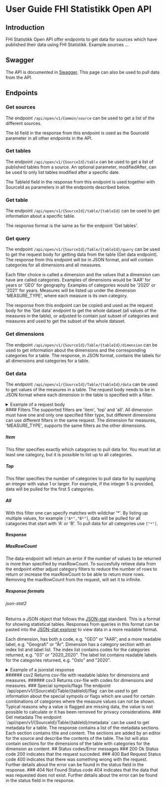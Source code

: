 # User Guide FHI Statistikk Open API

## Introduction
FHI Statistikk Open API offer endpoints to get data for sources which have published their data using FHI Statistikk. Example sources ...

## Swagger
The API is documented in [Swagger](link). This page can also be used to pull data from the API.

## Endpoints
### Get sources
The endpoint `/api/open/v1/Common/source` can be used to get a list of the different sources. 

The Id field in the response from this endpoint is used as the SourceId parameter in all other endpoints in the API.
### Get tables
The endpoint `/api/open/v1/{SourceId}/table` can be used to get a list of published tables from a source. An optional parameter, modifiedAfter, can be used to only list tables modified after a specific date.

The TableId field in the response from this endpoint is used together with SourceId as parameters in all the endpoints described below.
### Get table
The endpoint `/api/open/v1/{SourceId}/table/{tableId}` can be used to get information about a specific table.

The response format is the same as for the endpoint 'Get tables'.
### Get query
The endpoint `/api/open/v1/{SourceId}/Table/{tableId}/query` can be used to get the request body for getting data from the table (Get data endpoint). The response from this endpoint will be in JSON format, and will contain categories for all dimensions and all measures. 

Each filter choice is called a dimension and the values that a dimension can have are called categories. Examples of dimensions would be 'AAR' for years or 'GEO' for geography. Examples of categories would be '2020' or '2021' for years. Measures will be listed up under the dimension 'MEASURE_TYPE', where each measure is its own category. 

The response from this endpoint can be copied and used as the request body for the 'Get data' endpoint to get the whole dataset (all values of the measures in the table), or adjusted to contain just subset of categories and measures and used to get the subset of the whole dataset. 
### Get dimensions
The endpoint `/api/open/v1/{SourceId}/Table/{tableId}/dimension` can be used to get information about the dimensions and the corresponding categories for a table. 
The response, in JSON format, contains the labels for all dimensions and categories for a table. 
### Get data
The endpoint `/api/open/v1/{SourceId}/Table/{tableId}/data` can be used to get values of the measures in a table. The request body needs to be in JSON format where each dimension in the table is specified with a filter. 

<details>
  <summary>Example of a request body</summary>

  ```json
  {
    "dimensions": [
      {
        "code": "AAR",
        "filter": "item",
        "values": [
          "2020_2020",
          "2021_2021"
        ]
      },
      {
        "code": "INDIKATOR",
        "filter": "all",
        "values": [
          "A*",
          "B*"
        ]
      },
      {
        "code": "GEO",
        "filter": "top",
        "values": [
          "2"
        ]
      },
      {
        "code": "MEASURE_TYPE",
        "filter": "item",
        "values": [
          "TELLER",
          "RATE"
        ]
      }
    ],
    "response": {
      "format": "json-stat2",
      "maxRowCount": 50000
    }
  }
  ```
</details>
#### Filters
The supported filters are 'item', 'top' and 'all'. All dimension must have one and only one specified filter type, but different dimensions can use different filters in the same request. The dimension for measures, 'MEASURE_TYPE', supports the same filters as the other dimensions. 

##### Item
This filter specifies exactly which catagories to pull data for. You must list at least one category, but it is possible to list up to all categories. 

##### Top
This filter specifies the number of categories to pull data for by supplying an integer with value 1 or larger. For example, if the integer 5 is provided, data will be pulled for the first 5 categories.
##### All
With this filter one can specify matches with wildchar '*'. By listing up multiple values, for example `["A*","B*"]`, data will be pulled for all catagories that start with 'A' or 'B'. To pull data for all categories use `["*"]`. 

#### Response
##### MaxRowCount
The data-endpoint will return an error if the number of values to be returned is more than specified by maxRowCount. To succesfully retieve data from the endpoint either adjust category filters to reduce the number of rows to return or increase the maxRowCount to be able to return more rows. Removing the maxRowCount from the request, will set it to infinite.
##### Response formats
###### json-stat2
Returns a JSON object that follows the [JSON-stat](https://json-stat.org/format/) standard. This is a format for showing statistical tables. 
Responses from queries in this format can be pasted into the [JSON-stat explorer](http://jsonstat.com/explorer/) to view data in a more readable format. 

Each dimension, has both a code, e.g. "GEO" or "AAR", and a more readable label, e.g. "Geografi" or "År". Dimension has a category section with an index list and label list. The index list contains codes for the categories returned, e.g. "03" or "2020_2020". The label list contains readable labels for the categories returned, e.g. "Oslo" and "2020".

<details>
  <summary>Example of a jsonstat response</summary>

  ```json
  {
      "class": "dataset",
      "version": "2.0",
      "href": null,
      "label": "Befolkningsvekst (B)",
      "updated": "2022-12-20T11:44:58.7706326+00:00",
      "source": null,
      "id": [
          "GEO",
          "AAR",
          "KJONN",
          "ALDER",
          "MEASURE_TYPE"
      ],
      "size": [
          2,
          2,
          1,
          1,
          1
      ],
      "role": null,
      "dimension": {
          "GEO": {
              "label": "Geografi",
              "category": {
                  "index": [
                      "03",
                      "30"
                  ],
                  "label": {
                      "03": "Oslo",
                      "30": "Viken"
                  }
              }
          },
          "AAR": {
              "label": "År",
              "category": {
                  "index": [
                      "2020_2020",
                      "2021_2021"
                  ],
                  "label": {
                      "2020_2020": "2020",
                      "2021_2021": "2021"
                  }
              }
          },
          "KJONN": {
              "label": "Kjønn",
              "category": {
                  "index": [
                      "0"
                  ],
                  "label": {
                      "0": "Kjønn samlet"
                  }
              }
          },
          "ALDER": {
              "label": "Alder",
              "category": {
                  "index": [
                      "0"
                  ],
                  "label": {
                      "0": "Alle aldre"
                  }
              }
          },
          "MEASURE_TYPE": {
              "label": "Måltall",
              "category": {
                  "index": [
                      "BEFVEKST_ANT"
                  ],
                  "label": {
                      "BEFVEKST_ANT": "antall"
                  }
              }
          }
      },
      "value": [
          3516,
          2817,
          11219,
          16846
      ],
      "status": ""
  }
  ```
</details>
###### csv2
Returns csv-file with readable lables for dimensions and measures. 
###### csv3
Returns csv-file with codes for dimensions and measures. 
### Special sympols/flags
The endpoint `/api/open/v1/{SourceId}/Table/{tableId}/flag` can be used to get information about the special sympols or flags which are used for certain combinations of categories where the measure values can not be shown. Typical reasons why a value is flagged are missing data, the value is not possible to calculate or it has been removed for privacy considerations.
### Get metadata
The endpoint `/api/open/v1/{SourceId}/Table/{tableId}/metadata` can be used to get metadata for a table. The response contains a list of the metadata sections. Each section contains title and content. 
The sections are added by an editor for the source and describe the contents of the table. The list will also contain sections for the dimensions of the table with categories for the dimension as content. 
## Status codes/Error messages
### 200 Ok
Status code 200 indicates that the request succeded.
### 400 Bad Request
Status code 400 indicates that there was something wrong with the request. Further details about the error can be found in the status field in the response. 
### 404 Not Found
Status code 404 indicates that the data that was requested does not exist. Further details about the error can be found in the status field in the response.
